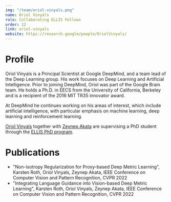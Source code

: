 ```yaml
---
img: "/team/oriol-vinyals.png"
name: Oriol Vinyals
role: Collaborating ELLIS Fellows
order: 12
link: oriol-vinyals
website: https://research.google/people/OriolVinyals/
---
```


# Profile
Oriol Vinyals is a Principal Scientist at Google DeepMind, and a team lead of the Deep Learning group. His work focuses on Deep Learning and Artificial Intelligence. Prior to joining DeepMind, Oriol was part of the Google Brain team. He holds a Ph.D. in EECS from the University of California, Berkeley and is a recipient of the 2016 MIT TR35 innovator award.

At DeepMind he continues working on his areas of interest, which include artificial intelligence, with particular emphasis on machine learning, deep learning and reinforcement learning.

[Oriol Vinyals](https://research.google/people/OriolVinyals/) together with [Zeynep Akata](https://www.eml-unitue.de/people/zeynep-akata) are supervising a PhD student through the [ELLIS PhD program](https://ellis.eu/).


# Publications

- "Non-isotropy Regularization for Proxy-based Deep Metric Learning", Karsten Roth, Oriol Vinyals, Zeynep Akata, IEEE Conference on Computer Vision and Pattern Recognition, CVPR 2022
- "Integrating Language Guidance into Vision-based Deep Metric Learning", Karsten Roth, Oriol Vinyals, Zeynep Akata, IEEE Conference on Computer Vision and Pattern Recognition, CVPR 2022
